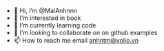 - 👋 Hi, I’m @MaiAnhnnn
- 👀 I’m interested in book
- 🌱 I’m currently learning code
- 💞️ I’m looking to collaborate on on github examples
- 📫 How to reach me email anhntm@volio.vn

<!---
MaiAnhnnn/MaiAnhnnn is a ✨ special ✨ repository because its `README.md` (this file) appears on your GitHub profile.
You can click the Preview link to take a look at your changes.
--->
